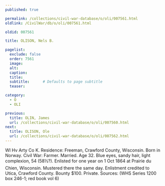 ```yaml
---
published: true

permalink: /collections/civil-war-database/o/oli/007561.html
oldlink: /CivilWar/db/o/oli/007561.html

oldid: 007561

title: OLISON, Nels B.

pagelist:
  exclude: false
  order: 7561
  image: 
  alt:
  caption:
  title:
  subtitle:      # Defaults to page subtitle
  teaser:

category: 
  - O 
  - OLI

previous:
  title: OLIN, James
  url: /collections/civil-war-database/o/oli/007560.html  
next:
  title: OLISON, Ole
  url: /collections/civil-war-database/o/oli/007562.html   
---
```

WI Hv Arty Co K. Residence: Freeman, Crawford County, Wisconsin. Born in Norway. Civil War: Farmer. Married. Age 32. Blue eyes, sandy hair, light complexion, 5&#146;4&#148; (5&#146;8&frac12;&#148;?). Enlisted for one year on 1 Oct 1864 at Prairie du Chien, Wisconsin. Mustered there the same day. Enlistment credited to Utica, Crawford County. Bounty $100. Private. Sources: (WHS Series 1200 box 246-1; red book vol 6)